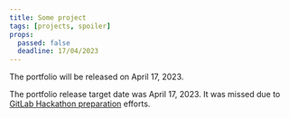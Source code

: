 ```yaml
---
title: Some project
tags: [projects, spoiler]
props:
  passed: false
  deadline: 17/04/2023
---
```


<div id="deadline-info" style="display: none;">
            <p>The portfolio will be released on April 17, 2023.</p>
        </div>
<!-- before deadline --><p data-show="!~passed"></p>
The portfolio will be released on April 17, 2023.

<!-- countdown widget --><p data-countdown data-bind="deadline"></p>
<!-- end:div --><p data-end></p>

<!-- after deadline --><p data-show="~passed"></p>
The portfolio release target date was April 17, 2023. It was missed due to <!-- icon --><i class="fab fa-gitlab" style="font-size: 0.8em; vertical-align: top; margin-right: 2px;"></i> [GitLab Hackathon preparation](https://www.linkedin.com/posts/petro-koriakin-19939b224_are-you-ready-to-level-up-your-engineering-activity-7052260916893036546-WBru?utm_source=share&amp;utm_medium=member_desktop) efforts.

<!-- end:div --><p data-end></p>
